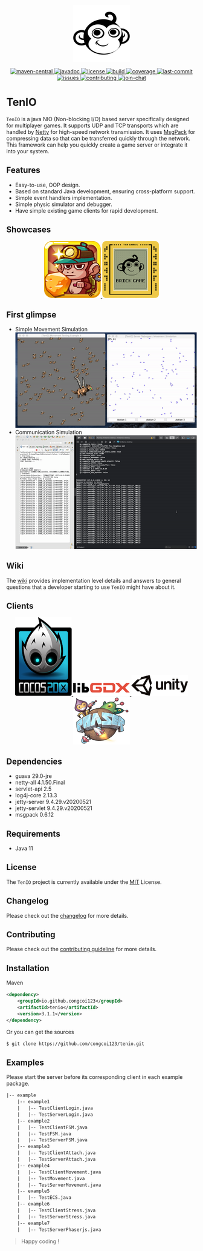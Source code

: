 <p align="center">
    <img src="assets/tenio-github-logo.png">
</p>
<p align="center">
    <a href="https://mvnrepository.com/artifact/io.github.congcoi123/tenio">
        <img src="https://img.shields.io/maven-central/v/io.github.congcoi123/tenio.svg"
             alt="maven-central">
    </a>
    <a href="https://javadoc.io/doc/io.github.congcoi123/tenio">
        <img src="https://javadoc.io/badge2/io.github.congcoi123/tenio/javadoc.svg"
             alt="javadoc">
    </a>
    <a href="LICENSE">
        <img src="https://img.shields.io/badge/license-MIT-blue.svg"
             alt="license">
    </a>
    <a href="https://travis-ci.org/github/congcoi123/tenio">
        <img src="https://travis-ci.org/congcoi123/tenio.svg?branch=master"
             alt="build">
    </a>
    <a href="https://coveralls.io/github/congcoi123/tenio">
        <img src="https://coveralls.io/repos/github/congcoi123/tenio/badge.svg?branch=master"
             alt="coverage">
    </a>
    <a href="#">
        <img src="https://img.shields.io/github/last-commit/congcoi123/tenio"
             alt="last-commit">
    </a>
    <a href="https://github.com/congcoi123/tenio/issues">
        <img src="https://img.shields.io/github/issues/congcoi123/tenio"
             alt="issues">
    </a>
    <a href="CONTRIBUTING.md">
        <img src="https://img.shields.io/badge/PRs-welcome-brightgreen.svg"
             alt="contributing">
    </a>
    <a href="https://gitter.im/ten-io/community?source=orgpage">
        <img src="https://badges.gitter.im/Join%20Chat.svg"
             alt="join-chat">
    </a>
</p>

# TenIO
`TenIO` is a java NIO (Non-blocking I/O) based server specifically designed for multiplayer games. It supports UDP and TCP transports which are handled by [Netty](https://netty.io/) for high-speed network transmission. It uses [MsgPack](https://msgpack.org/index.html) for compressing data so that can be transferred quickly through the network. This framework can help you quickly create a game server or integrate it into your system.

## Features
- Easy-to-use, OOP design.
- Based on standard Java development, ensuring cross-platform support.
- Simple event handlers implementation.
- Simple physic simulator and debugger.
- Have simple existing game clients for rapid development.

## Showcases
<p align="center">
    <a href="https://www.youtube.com/watch?v=BBv5IQFHLjc">
        <img src="assets/gold-miner-online-logo.png" alt="gold miner online">
    </a>
    <a href="https://www.youtube.com/watch?v=nojkJMAfG6Y">
        <img src="assets/retro-brick-online-logo.png" alt="retro brick game online">
    </a>
</p>

## First glimpse
- Simple Movement Simulation  
![Simple Movement Simulation](assets/movement-simulation-example-4.gif)
- Communication Simulation  
![Communication](assets/login-example-1.gif)

## Wiki
The [wiki](https://github.com/congcoi123/tenio/wiki) provides implementation level details and answers to general questions that a developer starting to use `TenIO` might have about it.

## Clients
<p align="center">
    <a href="https://github.com/congcoi123/tenio-cocos2dx.git">
        <img src="assets/cocos2dx-logo.png" alt="tenio cocos2dx">
    </a>
    <a href="https://github.com/congcoi123/tenio-libgdx.git">
        <img src="assets/libgdx-logo.png" alt="tenio libgdx">
    </a>
    <a href="https://github.com/congcoi123/tenio-unity.git">
        <img src="assets/unity-logo.png" alt="tenio unity">
    </a>
    <a href="https://github.com/congcoi123/tenio-phaserjs.git">
        <img src="assets/phaserjs-logo.png" alt="tenio phaserjs">
    </a>
</p>

## Dependencies
- guava 29.0-jre
- netty-all 4.1.50.Final
- servlet-api 2.5
- log4j-core 2.13.3
- jetty-server 9.4.29.v20200521
- jetty-servlet 9.4.29.v20200521
- msgpack 0.6.12

## Requirements
- Java 11

## License
The `TenIO` project is currently available under the [MIT](LICENSE) License.

## Changelog
Please check out the [changelog](CHANGELOG.md) for more details.

## Contributing
Please check out the [contributing guideline](CONTRIBUTING.md) for more details.

## Installation
Maven
```xml
<dependency>
    <groupId>io.github.congcoi123</groupId>
    <artifactId>tenio</artifactId>
    <version>3.1.1</version>
</dependency>
```
Or you can get the sources
```sh
$ git clone https://github.com/congcoi123/tenio.git
```

## Examples
Please start the server before its corresponding client in each example package.

```txt
|-- example
    |-- example1
    |   |-- TestClientLogin.java
    |   |-- TestServerLogin.java
    |-- example2
    |   |-- TestClientFSM.java
    |   |-- TestFSM.java
    |   |-- TestServerFSM.java
    |-- example3
    |   |-- TestClientAttach.java
    |   |-- TestServerAttach.java
    |-- example4
    |   |-- TestClientMovement.java
    |   |-- TestMovement.java
    |   |-- TestServerMovement.java
    |-- example5
    |   |-- TestECS.java
    |-- example6
    |   |-- TestClientStress.java
    |   |-- TestServerStress.java
    |-- example7
    |   |-- TestServerPhaserjs.java
```

> Happy coding !
